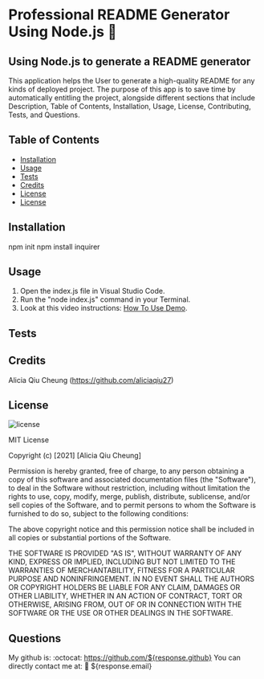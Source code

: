 # Professional README Generator Using Node.js :wave:

##  Using Node.js to generate a README generator
This application helps the User to generate a high-quality README for any kinds of deployed project. The purpose of this app is to save time by automatically entitling the project, alongside different sections that include Description, Table of Contents, Installation, Usage, License, Contributing, Tests, and Questions. 


## Table of Contents
* [Installation](#Installation)
* [Usage](#Usage)
* [Tests](#Tests)
* [Credits](#Credits)
* [License](#License)
* [License](#Questions)


## Installation
npm init
npm install inquirer


## Usage 
1) Open the index.js file in Visual Studio Code.
2) Run the "node index.js" command in your Terminal.
3) Look at this video instructions: [How To Use Demo](How-To-Use.PNG). 

## Tests

## Credits
Alicia Qiu Cheung (https://github.com/aliciaqiu27)


## License
![license](https://img.shields.io/badge/License-MIT-brightgreen)

MIT License

Copyright (c) [2021] [Alicia Qiu Cheung]

Permission is hereby granted, free of charge, to any person obtaining a copy
of this software and associated documentation files (the "Software"), to deal
in the Software without restriction, including without limitation the rights
to use, copy, modify, merge, publish, distribute, sublicense, and/or sell
copies of the Software, and to permit persons to whom the Software is
furnished to do so, subject to the following conditions:

The above copyright notice and this permission notice shall be included in all
copies or substantial portions of the Software.

THE SOFTWARE IS PROVIDED "AS IS", WITHOUT WARRANTY OF ANY KIND, EXPRESS OR
IMPLIED, INCLUDING BUT NOT LIMITED TO THE WARRANTIES OF MERCHANTABILITY,
FITNESS FOR A PARTICULAR PURPOSE AND NONINFRINGEMENT. IN NO EVENT SHALL THE
AUTHORS OR COPYRIGHT HOLDERS BE LIABLE FOR ANY CLAIM, DAMAGES OR OTHER
LIABILITY, WHETHER IN AN ACTION OF CONTRACT, TORT OR OTHERWISE, ARISING FROM,
OUT OF OR IN CONNECTION WITH THE SOFTWARE OR THE USE OR OTHER DEALINGS IN THE
SOFTWARE.

## Questions
My github is: :octocat: https://github.com/${response.github}
You can directly contact me at: :e-mail: ${response.email}